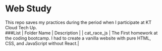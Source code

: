 # Web Study
This repo saves my practices during the period when I participate at KT Cloud Tech Up.<br/>
<divider/> 
###List
| Folder Name | Description |
| cat_race_js | The First homework at the coding bootcamp. I had to create a vanilla website with pure HTML, CSS, and JavaScript without React.|
